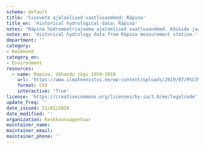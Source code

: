 ```yaml
---
schema: default
title: 'Sisevete ajaloolised vaatlusandmed: Räpina'
title_en: 'Historical hydrological data: Räpina'
notes: "Räpina hüdromeetriajaama ajaloolised vaatlusandmed. Kõikide jaamade andmed on Riigi Ilmateenistuse <a href=\"http://www.ilmateenistus.ee/siseveed/ajaloolised-vaatlusandmed/\">kodulehelt</a> tasuta kõigile kättesaadavad. Arvutatud on pikaajalised keskmised ja ajaloolised maksimaalsed/minimaalsed vooluhulgad."
notes_en: 'Historical hydrology data from Räpina measurement station.'
department: ''
category:
- Keskkond
category_en:
- Environment
resources:
  - name: Räpina, Võhandu jõgi 1959-2018
    url: 'https://www.ilmateenistus.ee/wp-content/uploads/2019/07/R%C3%A4pina-1959-2018.csv'
    format: CSV
    interactive: 'True'
license: 'https://creativecommons.org/licenses/by-sa/3.0/ee/legalcode'
update_freq: ''
date_issued: 22/01/2020
date_modified: ''
organization: Keskkonnaagentuur
maintainer_name: 
maintainer_email:
maintainer_phone: ''
---
```

